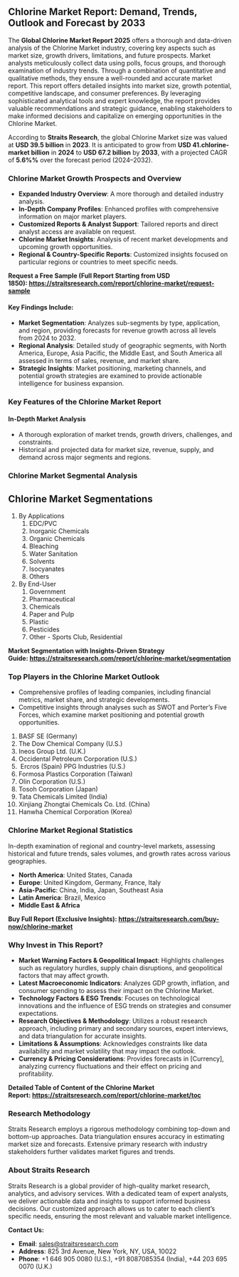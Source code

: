 <p>&nbsp;</p>
<h2>Chlorine Market Report: Demand, Trends, Outlook and Forecast by 2033</h2>
<p>The&nbsp;<strong>Global Chlorine Market Report 2025</strong>&nbsp;offers a thorough and data-driven analysis of the Chlorine Market industry, covering key aspects such as market size, growth drivers, limitations, and future prospects. Market analysts meticulously collect data using polls, focus groups, and thorough examination of industry trends. Through a combination of quantitative and qualitative methods, they ensure a well-rounded and accurate market report. This report offers detailed insights into market size, growth potential, competitive landscape, and consumer preferences. By leveraging sophisticated analytical tools and expert knowledge, the report provides valuable recommendations and strategic guidance, enabling stakeholders to make informed decisions and capitalize on emerging opportunities in the Chlorine Market.</p>
<p>According to&nbsp;<strong>Straits Research</strong>, the global Chlorine Market size was valued at&nbsp;<strong>USD 39.5 billion</strong>&nbsp;in&nbsp;<strong>2023</strong>. It is anticipated to grow from&nbsp;<strong>USD 41.chlorine-market billion</strong>&nbsp;in&nbsp;<strong>2024</strong>&nbsp;to&nbsp;<strong>USD 67.2 billion</strong>&nbsp;by&nbsp;<strong>2033</strong>, with a projected CAGR of&nbsp;<strong>5.6%%</strong>&nbsp;over the forecast period (2024&ndash;2032).</p>
<h3>Chlorine Market Growth Prospects and Overview</h3>
<ul>
<li><strong>Expanded Industry Overview</strong>: A more thorough and detailed industry analysis.</li>
<li><strong>In-Depth Company Profiles</strong>: Enhanced profiles with comprehensive information on major market players.</li>
<li><strong>Customized Reports &amp; Analyst Support</strong>: Tailored reports and direct analyst access are available on request.</li>
<li><strong>Chlorine Market Insights</strong>: Analysis of recent market developments and upcoming growth opportunities.</li>
<li><strong>Regional &amp; Country-Specific Reports</strong>: Customized insights focused on particular regions or countries to meet specific needs.</li>
</ul>
<p><strong>Request a Free Sample (Full Report Starting from USD 1850):&nbsp;<a href="https://straitsresearch.com/report/chlorine-market/request-sample">https://straitsresearch.com/report/chlorine-market/request-sample</a></strong></p>
<h4>Key Findings Include:</h4>
<ul>
<li><strong>Market Segmentation</strong>: Analyzes sub-segments by type, application, and region, providing forecasts for revenue growth across all levels from&nbsp;2024 to 2032.</li>
<li><strong>Regional Analysis</strong>: Detailed study of geographic segments, with North America, Europe, Asia Pacific, the Middle East, and South America all assessed in terms of sales, revenue, and market share.</li>
<li><strong>Strategic Insights</strong>: Market positioning, marketing channels, and potential growth strategies are examined to provide actionable intelligence for business expansion.</li>
</ul>
<h3>Key Features of the Chlorine Market Report</h3>
<h4>In-Depth Market Analysis</h4>
<ul>
<li>A thorough exploration of market trends, growth drivers, challenges, and constraints.</li>
<li>Historical and projected data for market size, revenue, supply, and demand across major segments and regions.</li>
</ul>
<h3>Chlorine Market&nbsp;Segmental Analysis</h3>
<h2>Chlorine Market Segmentations</h2>
<ol>
<li>By Applications&nbsp;<br />
<ol>
<li>EDC/PVC</li>
<li>Inorganic Chemicals</li>
<li>Organic Chemicals</li>
<li>Bleaching</li>
<li>Water Sanitation</li>
<li>Solvents</li>
<li>Isocyanates</li>
<li>Others</li>
</ol>
</li>
<li>By End-User&nbsp;<br />
<ol>
<li>Government</li>
<li>Pharmaceutical</li>
<li>Chemicals</li>
<li>Paper and Pulp</li>
<li>Plastic</li>
<li>Pesticides</li>
<li>Other - Sports Club, Residential</li>
</ol>
</li>
</ol>
<p><strong>Market Segmentation with Insights-Driven Strategy Guide:&nbsp;<a href="https://straitsresearch.com/report/chlorine-market/segmentation">https://straitsresearch.com/report/chlorine-market/segmentation</a></strong></p>
<h3>Top Players in the Chlorine Market Outlook</h3>
<ul>
<li>Comprehensive profiles of leading companies, including financial metrics, market share, and strategic developments.</li>
<li>Competitive insights through analyses such as SWOT and Porter&rsquo;s Five Forces, which examine market positioning and potential growth opportunities.</li>
</ul>
<ol>
<li>BASF SE (Germany)&nbsp;</li>
<li>The Dow Chemical Company (U.S.)&nbsp;</li>
<li>Ineos Group Ltd. (U.K.)&nbsp;</li>
<li>Occidental Petroleum Corporation (U.S.)&nbsp;</li>
<li>&nbsp;Ercros (Spain) PPG Industries (U.S.)&nbsp;</li>
<li>Formosa Plastics Corporation (Taiwan)&nbsp;</li>
<li>Olin Corporation (U.S.)&nbsp;</li>
<li>Tosoh Corporation (Japan)&nbsp;</li>
<li>Tata Chemicals Limited (India)&nbsp;</li>
<li>Xinjiang Zhongtai Chemicals Co. Ltd. (China)&nbsp;</li>
<li>Hanwha Chemical Corporation (Korea)</li>
</ol>
<h3>Chlorine Market Regional Statistics</h3>
<p>In-depth examination of regional and country-level markets, assessing historical and future trends, sales volumes, and growth rates across various geographies.</p>
<ul>
<li><strong>North America</strong>: United States, Canada</li>
<li><strong>Europe</strong>: United Kingdom, Germany, France, Italy</li>
<li><strong>Asia-Pacific</strong>: China, India, Japan, Southeast Asia</li>
<li><strong>Latin America</strong>: Brazil, Mexico</li>
<li><strong>Middle East &amp; Africa</strong></li>
</ul>
<p><strong>Buy Full Report (Exclusive Insights):&nbsp;<a href="https://straitsresearch.com/buy-now/chlorine-market">https://straitsresearch.com/buy-now/chlorine-market</a></strong></p>
<h3>Why Invest in This Report?</h3>
<ul>
<li><strong>Market Warning Factors &amp; Geopolitical Impact</strong>: Highlights challenges such as regulatory hurdles, supply chain disruptions, and geopolitical factors that may affect growth.</li>
<li><strong>Latest Macroeconomic Indicators</strong>: Analyzes GDP growth, inflation, and consumer spending to assess their impact on the Chlorine Market.</li>
<li><strong>Technology Factors &amp; ESG Trends</strong>: Focuses on technological innovations and the influence of ESG trends on strategies and consumer expectations.</li>
<li><strong>Research Objectives &amp; Methodology</strong>: Utilizes a robust research approach, including primary and secondary sources, expert interviews, and data triangulation for accurate insights.</li>
<li><strong>Limitations &amp; Assumptions</strong>: Acknowledges constraints like data availability and market volatility that may impact the outlook.</li>
<li><strong>Currency &amp; Pricing Considerations</strong>: Provides forecasts in [Currency], analyzing currency fluctuations and their effect on pricing and profitability.</li>
</ul>
<p><strong>Detailed Table of Content of the Chlorine Market Report:&nbsp;<a href="https://straitsresearch.com/report/chlorine-market/toc">https://straitsresearch.com/report/chlorine-market/toc</a></strong></p>
<h3>Research Methodology</h3>
<p>Straits Research employs a rigorous methodology combining top-down and bottom-up approaches. Data triangulation ensures accuracy in estimating market size and forecasts. Extensive primary research with industry stakeholders further validates market figures and trends.</p>
<h3>About Straits Research</h3>
<p>Straits Research is a global provider of high-quality market research, analytics, and advisory services. With a dedicated team of expert analysts, we deliver actionable data and insights to support informed business decisions. Our customized approach allows us to cater to each client&rsquo;s specific needs, ensuring the most relevant and valuable market intelligence.</p>
<p><strong>Contact Us:</strong></p>
<ul>
<li><strong>Email</strong>: <a href="sales@straitsresearch.com">sales@straitsresearch.com</a></li>
<li><strong>Address</strong>: 825 3rd Avenue, New York, NY, USA, 10022</li>
<li><strong>Phone</strong>: +1 646 905 0080 (U.S.), +91 8087085354 (India), +44 203 695 0070 (U.K.)</li>
</ul>

